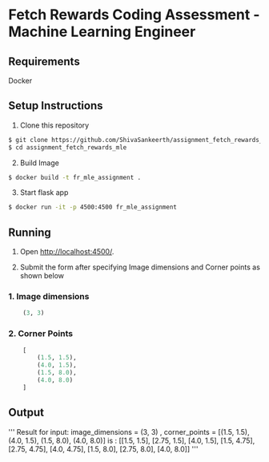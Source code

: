 # Fetch Rewards Coding Assessment - Machine Learning Engineer

## Requirements
Docker

## Setup Instructions
1. Clone this repository 
```bash
$ git clone https://github.com/ShivaSankeerth/assignment_fetch_rewards_mle.git
$ cd assignment_fetch_rewards_mle
```
2. Build Image
```bash
$ docker build -t fr_mle_assignment .
```
3. Start flask app
```bash
$ docker run -it -p 4500:4500 fr_mle_assignment
```
## Running
1. Open [http://localhost:4500/](http://localhost:4500/). 

2. Submit the form after specifying Image dimensions and Corner points as shown below

### 1. Image dimensions
```python
    (3, 3)
```

### 2. Corner Points
```python
    [
        (1.5, 1.5),
        (4.0, 1.5),
        (1.5, 8.0),
        (4.0, 8.0)
    ]  
```

## Output
'''
Result for input: image_dimensions = (3, 3) , corner_points = [(1.5, 1.5), (4.0, 1.5), (1.5, 8.0), (4.0, 8.0)] is : [[1.5, 1.5], [2.75, 1.5], [4.0, 1.5], [1.5, 4.75], [2.75, 4.75], [4.0, 4.75], [1.5, 8.0], [2.75, 8.0], [4.0, 8.0]]
'''
